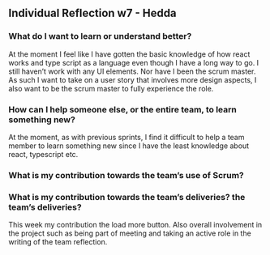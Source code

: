 ## Individual Reflection w7 - Hedda
### What do I want to learn or understand better?
At the moment I feel like I have gotten the basic knowledge of how react works and type script as a language even though I have a long way to go. I still haven’t work with any UI elements. Nor have I been the scrum master. 
As such I want to take on a user story that involves more design aspects, I also want to be the scrum master to fully experience the role.

### How can I help someone else, or the entire team, to learn something new?
At the moment, as with previous sprints, I find it difficult to help  a team member to learn something new since I have the least knowledge about react, typescript etc. 
### What is my contribution towards the team’s use of Scrum?

### What is my contribution towards the team’s deliveries? the team’s deliveries?
This week my contribution the load more button. Also overall involvement in the project such as being part of meeting and taking an active role in the writing of the team reflection. 

